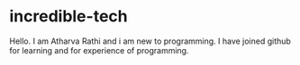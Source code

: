 # incredible-tech
Hello. I am Atharva Rathi and i am new to programming. I have joined github for learning and for experience of programming. 
